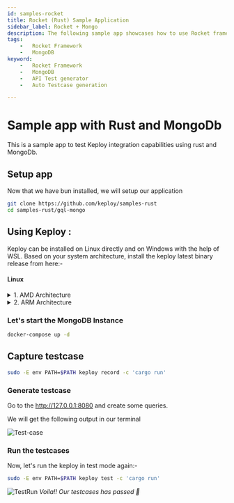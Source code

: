 ```yaml
---
id: samples-rocket 
title: Rocket (Rust) Sample Application
sidebar_label: Rocket + Mongo
description: The following sample app showcases how to use Rocket framework and the Keploy Platform.
tags:
    -   Rocket Framework
    -   MongoDB
keyword:
    -   Rocket Framework
    -   MongoDB
    -   API Test generator
    -   Auto Testcase generation

---
```


# Sample app with Rust and MongoDb

This is a sample app to test Keploy integration capabilities using rust and MongoDb.

## Setup app

Now that we have bun installed, we will setup our application

```bash
git clone https://github.com/keploy/samples-rust
cd samples-rust/gql-mongo
```

## Using Keploy :

Keploy can be installed on Linux directly and on Windows with the help of WSL. Based on your system architecture, install the keploy latest binary release from here:-

#### Linux

<details>
<summary> 1. AMD Architecture </summary>

```zsh
curl --silent --location "https://github.com/keploy/keploy/releases/latest/download/keploy_linux_amd64.tar.gz" | tar xz -C /tmp

sudo mkdir -p /usr/local/bin && sudo mv /tmp/keploy /usr/local/bin && keploy
```

</details>
<details>

<summary> 2. ARM Architecture </summary>

```zsh
curl --silent --location "https://github.com/keploy/keploy/releases/latest/download/keploy_linux_arm64.tar.gz" | tar xz -C /tmp

sudo mkdir -p /usr/local/bin && sudo mv /tmp/keploy /usr/local/bin && keploy
```

</details>

### Let's start the MongoDB Instance

```zsh
docker-compose up -d
```

## Capture testcase

```bash
sudo -E env PATH=$PATH keploy record -c 'cargo run'
```

### Generate testcase

Go to the http://127.0.0.1:8080 and create some queries.

We will get the following output in our terminal

![Test-case](/img/rust-rocket-mongo-test-case.png)

### Run the testcases

Now, let's run the keploy in test mode again:-

```bash
sudo -E env PATH=$PATH keploy test -c 'cargo run'
```

![TestRun](/img/rust-rocket-mongo-testrun.png)
_Voila!! Our testcases has passed 🌟_
